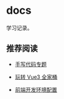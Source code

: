 # docs

学习记录。

## 推荐阅读

- [手写代码专题](https://hongbusi.github.io/docs/code)

- [玩转 Vue3 全家桶](https://hongbusi.github.io/docs/study/vue3)

- [前端开发环境配置](https://hongbusi.github.io/docs/guide/environment)
